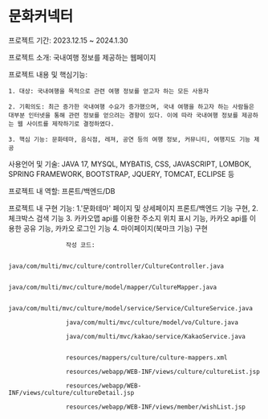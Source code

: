 # 문화커넥터
프로젝트 기간: 2023.12.15 ~ 2024.1.30 

프로젝트 소개: 국내여행 정보를 제공하는 웹페이지 

프로젝트 내용 및 핵심기능:

    1. 대상: 국내여행을 목적으로 관련 여행 정보를 얻고자 하는 모든 사용자

    2. 기획의도: 최근 증가한 국내여행 수요가 증가했으며, 국내 여행을 하고자 하는 사람들은 대부분 인터넷을 통해 관련 정보를 얻으려는 경향이 있다. 이에 따라 국내여행 정보를 제공하는 웹 사이트를 제작하기로 결정하였다.

    3. 핵심 기능: 문화테마, 음식점, 레져, 공연 등의 여행 정보, 커뮤니티, 여행지도 기능 제공 

사용언어 및 기술: JAVA 17, MYSQL, MYBATIS, CSS, JAVASCRIPT, LOMBOK, SPRING FRAMEWORK, BOOTSTRAP, JQUERY, TOMCAT, ECLIPSE 등

프로젝트 내 역할: 
                  프론트/백엔드/DB

프로젝트 내 구현 기능:
                  1.'문화테마' 페이지 및 상세페이지 프론트/백엔드 기능 구현, 
                  2. 체크박스 검색 기능
                  3. 카카오맵 api를 이용한 주소지 위치 표시 기능, 카카오 api를 이용한 공유 기능, 카카오 로그인 기능
                  4. 마이페이지(북마크 기능) 구현
                 

                    작성 코드:

                    java/com/multi/mvc/culture/controller/CultureController.java
                    
                    java/com/multi/mvc/culture/model/mapper/CultureMapper.java
                    
                    java/com/multi/mvc/culture/model/service/Service/CultureService.java
                    
                    java/com/multi/mvc/culture/model/vo/Culture.java
                    
                    java/com/multi/mvc/kakao/service/KakaoService.java
                    
                    
                    resources/mappers/culture/culture-mappers.xml
                    
                    resources/webapp/WEB-INF/views/culture/cultureList.jsp
                    
                    resources/webapp/WEB-INF/views/culture/cultureDetail.jsp
                    
                    resources/webapp/WEB-INF/views/member/wishList.jsp
